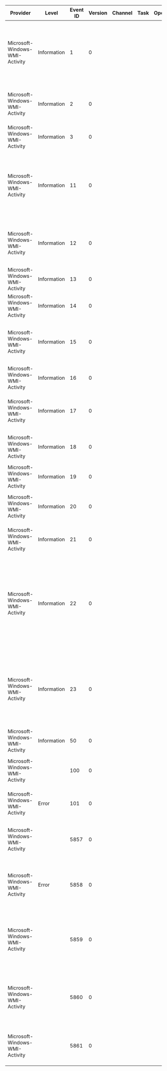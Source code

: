 Provider                        |  Level        |  Event ID  |  Version  |  Channel  |  Task  |  Opcode  |  Keyword  |  Message
--------------------------------|---------------|------------|-----------|-----------|--------|----------|-----------|---------------------------------------------------------------------------------------------------------------------------------------------------------------------------------------------------------------------------------------------------------------------------------------------------------------------------
Microsoft-Windows-WMI-Activity  |  Information  |  1         |  0        |           |        |          |           |  GroupOperationId = {GroupOperationId}; OperationId = {OperationId}; Operation = {Operation}; ClientMachine = {ClientMachine}; User = {User}; ClientProcessId = {ClientProcessId}; NamespaceName = {NamespaceName}
Microsoft-Windows-WMI-Activity  |  Information  |  2         |  0        |           |        |          |           |  ProviderInfo for GroupOperationId = {GroupOperationId}; Operation = {Operation}; ProviderName = {ProviderName}; ProviderGuid = {ProviderGuid}; Path = {Path}
Microsoft-Windows-WMI-Activity  |  Information  |  3         |  0        |           |        |          |           |  Stop OperationId = {OperationId}
Microsoft-Windows-WMI-Activity  |  Information  |  11        |  0        |           |        |          |           |  CorrelationId = {CorrelationId}; GroupOperationId = {GroupOperationId}; OperationId = {OperationId}; Operation = {Operation}; ClientMachine = {ClientMachine}; User = {User}; ClientProcessId = {ClientProcessId}; NamespaceName = {ClientProcessCreationTime}
Microsoft-Windows-WMI-Activity  |  Information  |  12        |  0        |           |        |          |           |  ProviderInfo for GroupOperationId = {GroupOperationId}; Operation = {Operation}; HostID = {HostId}; ProviderName = {ProviderName}; ProviderGuid = {ProviderGuid}; Path = {Path}
Microsoft-Windows-WMI-Activity  |  Information  |  13        |  0        |           |        |          |           |  Stop OperationId = {OperationId}; ResultCode = {ResultCode}
Microsoft-Windows-WMI-Activity  |  Information  |  14        |  0        |           |        |          |           |  OperationId = {OperationId}; Operation = {Operation}; Channel = {Channel}; Message = {Message}
Microsoft-Windows-WMI-Activity  |  Information  |  15        |  0        |           |        |          |           |  OperationId = {OperationId}; Operation = {Operation}; ErrorID = {ErrorId}; ErrorCategory = {ErrorCategory}; Message = {Message}; TargetName = {TargetName}
Microsoft-Windows-WMI-Activity  |  Information  |  16        |  0        |           |        |          |           |  OperationId = {OperationId}; Operation = {Operation}; ErrorID = {ErrorId}; Message = {Message}
Microsoft-Windows-WMI-Activity  |  Information  |  17        |  0        |           |        |          |           |  CorrelationId = {CorrelationId}; ProcessId = {ProcessId}; Protocol = {Protocol}; Operation = {Operation}; User = {User}; Namespace = {Namespace}
Microsoft-Windows-WMI-Activity  |  Information  |  18        |  0        |           |        |          |           |  WMI Events were dropped. ConsumerType = {ConsumerType}; Possiblecause = {PossibleCause}
Microsoft-Windows-WMI-Activity  |  Information  |  19        |  0        |           |        |          |           |  Performing delete operation on the WMI repository. OperationID = {OperationID}; Operation = {Operation}
Microsoft-Windows-WMI-Activity  |  Information  |  20        |  0        |           |        |          |           |  Performing Update operation on the WMI repository. OperationID = {OperationID}; Operation = {Operation}; Flags = {Flags}
Microsoft-Windows-WMI-Activity  |  Information  |  21        |  0        |           |        |          |           |  WMI Events were bound. ConsumerType = {ConsumerType}; Possiblecause = {PossibleCause}
Microsoft-Windows-WMI-Activity  |  Information  |  22        |  0        |           |        |          |           |  CorrelationId = {CorrelationId}; GroupOperationId = {GroupOperationId}; OperationId = {OperationId}; ClassName= {ClassName}; MethodName = {MethodName}; ImplementationClass = {ImplementationClass}; ClientMachine = {ClientMachine}; User = {User}; ClientProcessId = {CorrelationId}0; NamespaceName = {CorrelationId}2
Microsoft-Windows-WMI-Activity  |  Information  |  23        |  0        |           |        |          |           |  CorrelationId = {CorrelationId}; GroupOperationId = {GroupOperationId}; OperationId = {OperationId}; Commandline= {Commandline}; CreatedProcessId = {CreatedProcessId}; ClientMachine = {CreatedProcessCreationTime}; User = {ClientMachineFQDN}; ClientProcessId = {User}
Microsoft-Windows-WMI-Activity  |  Information  |  50        |  0        |           |        |          |           |  Activity Transfer
Microsoft-Windows-WMI-Activity  |               |  100       |  0        |           |        |          |           |  ComponentName = {ComponentName}; MessageDetail = {MessageDetail}; FileName = {FileName}
Microsoft-Windows-WMI-Activity  |  Error        |  101       |  0        |           |        |          |           |  ComponentName = {ComponentName}; ErrorId = {ErrorId}; ErrorDetail = {ErrorDetail}; FileName = {FileName}
Microsoft-Windows-WMI-Activity  |               |  5857      |  0        |           |        |          |           |  {ProviderName} provider started with result code {Code}. HostProcess = {HostProcess}; ProcessID = {ProcessID}; ProviderPath = {ProviderPath}
Microsoft-Windows-WMI-Activity  |  Error        |  5858      |  0        |           |        |          |           |  Id = {Id}; ClientMachine = {ClientMachine}; User = {User}; ClientProcessId = {ClientProcessId}; Component = {Component}; Operation = {Operation}; ResultCode = {ResultCode}; PossibleCause = {PossibleCause}
Microsoft-Windows-WMI-Activity  |               |  5859      |  0        |           |        |          |           |  Namespace = {NamespaceName}; NotificationQuery = {Query}; OwnerName = {User}; HostProcessID = {processid};  Provider= {providerName}, queryID = {queryid}; PossibleCause = {PossibleCause}
Microsoft-Windows-WMI-Activity  |               |  5860      |  0        |           |        |          |           |  Namespace = {NamespaceName}; NotificationQuery = {Query}; UserName = {User}; ClientProcessID = {processid}, ClientMachine = {MachineName}; PossibleCause = {PossibleCause}
Microsoft-Windows-WMI-Activity  |               |  5861      |  0        |           |        |          |           |  Namespace = {Namespace}; Eventfilter = {ESS} (refer to its activate eventid:5859); Consumer = {CONSUMER}; PossibleCause = {PossibleCause}